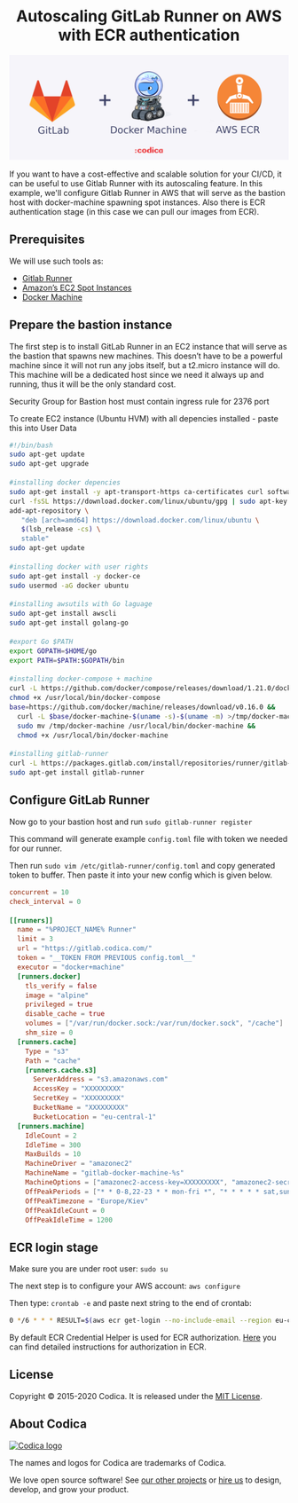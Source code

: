 <h1 align="center">Autoscaling GitLab Runner on AWS with ECR authentication</h1>

![](gitlab-docker-aws.png)

If you want to have a cost-effective and scalable solution for your CI/CD, it can be useful to use Gitlab Runner with its autoscaling feature.
In this example, we'll configure Gitlab Runner in AWS that will serve as the bastion host with docker-machine spawning spot instances. Also there is ECR authentication stage (in this case we can pull our images from ECR).

## Prerequisites

We will use such tools as:
* [Gitlab Runner](https://docs.gitlab.com/runner/)
* [Amazon’s EC2 Spot Instances](https://aws.amazon.com/ec2/spot/)
* [Docker Machine](https://docs.docker.com/machine/drivers/aws/)

## Prepare the bastion instance

The first step is to install GitLab Runner in an EC2 instance that will serve as the bastion that spawns new machines. This doesn’t have to be a powerful machine since it will not run any jobs itself, but a t2.micro instance will do. This machine will be a dedicated host since we need it always up and running, thus it will be the only standard cost.

Security Group for Bastion host must contain ingress rule for 2376 port

To create EC2 instance (Ubuntu HVM) with all depencies installed - paste this into User Data

```bash
#!/bin/bash
sudo apt-get update
sudo apt-get upgrade

#installing docker depencies
sudo apt-get install -y apt-transport-https ca-certificates curl software-properties-common
curl -fsSL https://download.docker.com/linux/ubuntu/gpg | sudo apt-key add -
add-apt-repository \
   "deb [arch=amd64] https://download.docker.com/linux/ubuntu \
   $(lsb_release -cs) \
   stable"
sudo apt-get update

#installing docker with user rights
sudo apt-get install -y docker-ce
sudo usermod -aG docker ubuntu

#installing awsutils with Go laguage
sudo apt-get install awscli
sudo apt-get install golang-go

#export Go $PATH
export GOPATH=$HOME/go
export PATH=$PATH:$GOPATH/bin

#installing docker-compose + machine
curl -L https://github.com/docker/compose/releases/download/1.21.0/docker-compose-$(uname -s)-$(uname -m) -o /usr/local/bin/docker-compose
chmod +x /usr/local/bin/docker-compose
base=https://github.com/docker/machine/releases/download/v0.16.0 &&
  curl -L $base/docker-machine-$(uname -s)-$(uname -m) >/tmp/docker-machine &&
  sudo mv /tmp/docker-machine /usr/local/bin/docker-machine &&
  chmod +x /usr/local/bin/docker-machine

#installing gitlab-runner
curl -L https://packages.gitlab.com/install/repositories/runner/gitlab-runner/script.deb.sh | sudo bash
sudo apt-get install gitlab-runner
```

## Configure GitLab Runner

Now go to your bastion host and run `sudo gitlab-runner register`

This command will generate example `config.toml` file with token we needed for our runner.

Then run `sudo vim /etc/gitlab-runner/config.toml` and copy generated token to buffer. Then paste it into your new config which is given below.

```toml
concurrent = 10
check_interval = 0

[[runners]]
  name = "%PROJECT_NAME% Runner"
  limit = 3
  url = "https://gitlab.codica.com/"
  token = "__TOKEN FROM PREVIOUS config.toml__"
  executor = "docker+machine"
  [runners.docker]
    tls_verify = false
    image = "alpine"
    privileged = true
    disable_cache = true
    volumes = ["/var/run/docker.sock:/var/run/docker.sock", "/cache"]
    shm_size = 0
  [runners.cache]
    Type = "s3"
    Path = "cache"
    [runners.cache.s3]
      ServerAddress = "s3.amazonaws.com"
      AccessKey = "XXXXXXXXX"
      SecretKey = "XXXXXXXXX"
      BucketName = "XXXXXXXXX"
      BucketLocation = "eu-central-1"
  [runners.machine]
    IdleCount = 2
    IdleTime = 300
    MaxBuilds = 10
    MachineDriver = "amazonec2"
    MachineName = "gitlab-docker-machine-%s"
    MachineOptions = ["amazonec2-access-key=XXXXXXXXX", "amazonec2-secret-key=XXXXXXXXX", "amazonec2-region=eu-central-1", "amazonec2-vpc-id=XXXXXXXXX", "amazonec2-subnet-id=XXXXXXXXX", "amazonec2-zone=%bastion host zone%", "amazonec2-tags=runner-manager-name,gitlab-aws-autoscaler,gitlab,true,gitlab-runner-autoscale,true", "amazonec2-security-group=%Your SG name%", "amazonec2-instance-type=t3.medium", "amazonec2-request-spot-instance=true", "amazonec2-spot-price=0.05"]
    OffPeakPeriods = ["* * 0-8,22-23 * * mon-fri *", "* * * * * sat,sun *"]
    OffPeakTimezone = "Europe/Kiev"
    OffPeakIdleCount = 0
    OffPeakIdleTime = 1200
```

## ECR login stage

Make sure you are under root user:  `sudo su`

The next step is to configure your AWS account: `aws configure`

Then type: `crontab -e` and paste next string to the end of crontab:

```bash
0 */6 * * * RESULT=$(aws ecr get-login --no-include-email --region eu-central-1) && $RESULT >/dev/null 2>&1
```

By default ECR Credential Helper is used for ECR authorization. [Here](https://github.com/awslabs/amazon-ecr-credential-helper) you can find detailed instructions for authorization in ECR.

## License

Copyright © 2015-2020 Codica. It is released under the [MIT License](https://opensource.org/licenses/MIT).

## About Codica

[![Codica logo](https://www.codica.com/assets/images/logo/logo.svg)](https://www.codica.com)

The names and logos for Codica are trademarks of Codica.

We love open source software! See [our other projects](https://github.com/codica2) or [hire us](https://www.codica.com/) to design, develop, and grow your product.
